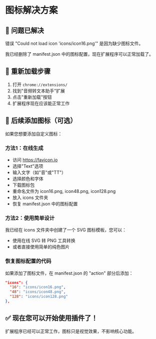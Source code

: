 # 图标解决方案

## 🎯 问题已解决

错误 "Could not load icon 'icons/icon16.png'" 是因为缺少图标文件。

我已经删除了 manifest.json 中的图标配置，现在扩展程序可以正常加载了。

## 🔄 重新加载步骤

1. 打开 `chrome://extensions/`
2. 找到"音频转文本助手"扩展
3. 点击"重新加载"按钮
4. 扩展程序现在应该能正常工作

## 🎨 后续添加图标（可选）

如果您想要添加自定义图标：

### 方法1：在线生成
- 访问 https://favicon.io
- 选择"Text"选项
- 输入文字（如"音"或"TT"）
- 选择颜色和字体
- 下载图标包
- 重命名文件为 icon16.png, icon48.png, icon128.png
- 放入 icons 文件夹
- 恢复 manifest.json 中的图标配置

### 方法2：使用简单设计
我已经在 icons 文件夹中创建了一个 SVG 图标模板，您可以：
- 使用在线 SVG 转 PNG 工具转换
- 或者直接使用简单的纯色图片

### 恢复图标配置的代码
如果添加了图标文件，在 manifest.json 的 "action" 部分后添加：

```json
"icons": {
  "16": "icons/icon16.png",
  "48": "icons/icon48.png", 
  "128": "icons/icon128.png"
},
```

## ✅ 现在您可以开始使用插件了！

扩展程序已经可以正常工作，图标只是视觉效果，不影响核心功能。
